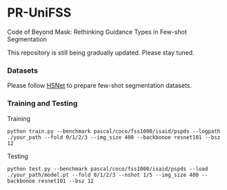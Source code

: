 # PR-UniFSS
Code of Beyond Mask: Rethinking Guidance Types in Few-shot Segmentation

This repository is still being gradually updated. Please stay tuned.

### Datasets

Please follow [HSNet](https://github.com/juhongm999/hsnet?tab=readme-ov-file#preparing-few-shot-segmentation-datasets) to prepare few-shot segmentation datasets.

### Training and Testing

Training

```
python train.py --benchmark pascal/coco/fss1000/isaid/pspds --logpath ./your_path --fold 0/1/2/3 --img_size 400 --backbonoe resnet101 --bsz 12
```

Testing

```
python test.py --benchmark pascal/coco/fss1000/isaid/pspds --load ./your_path/model.pt --fold 0/1/2/3 --nshot 1/5 --img_size 400 --backbonoe resnet101 --bsz 12
```

